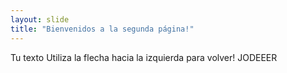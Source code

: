```yaml
---
layout: slide
title: "Bienvenidos a la segunda página!"
---
```

Tu texto
Utiliza la flecha hacia la izquierda para volver!
JODEEER

